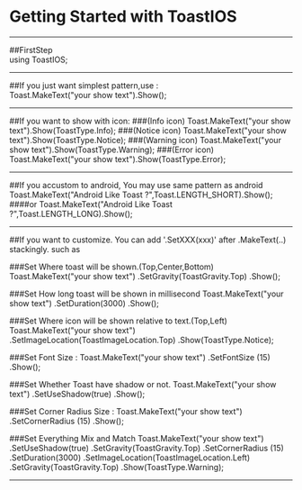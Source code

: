 # Getting Started with ToastIOS
---


##FirstStep  
    using ToastIOS;

___

##If you just want simplest pattern,use  :  
    Toast.MakeText("your show text").Show();

---

##If you want to show with icon:
###(Info icon) 
    Toast.MakeText("your show text").Show(ToastType.Info);
###(Notice icon)
    Toast.MakeText("your show text").Show(ToastType.Notice);
###(Warning icon)
    Toast.MakeText("your show text").Show(ToastType.Warning);
###(Error icon)
    Toast.MakeText("your show text").Show(ToastType.Error);

----
##If you accustom to android, You may use same pattern as android
    Toast.MakeText("Android Like Toast ?",Toast.LENGTH_SHORT).Show();
####or
    Toast.MakeText("Android Like Toast ?",Toast.LENGTH_LONG).Show();

----

##If you want to customize. You can add '.SetXXX(xxx)' after .MakeText(..) stackingly.
 such as 

###Set Where toast will be shown.(Top,Center,Bottom)
    Toast.MakeText("your show text")
        .SetGravity(ToastGravity.Top)
        .Show();

###Set How long toast will be shown in millisecond 
    Toast.MakeText("your show text")
        .SetDuration(3000)
        .Show();

###Set Where icon will be shown relative to text.(Top,Left)
    Toast.MakeText("your show text")
        .SetImageLocation(ToastImageLocation.Top)
        .Show(ToastType.Notice);

###Set Font Size :
    Toast.MakeText("your show text")
        .SetFontSize (15)
        .Show();

###Set Whether Toast have shadow or not.
    Toast.MakeText("your show text")
        .SetUseShadow(true)
        .Show();

###Set Corner Radius Size :
    Toast.MakeText("your show text")
        .SetCornerRadius (15)
        .Show();

###Set Everything Mix and Match
    Toast.MakeText("your show text")
    	.SetUseShadow(true)
    	.SetGravity(ToastGravity.Top)
        .SetCornerRadius (15)
        .SetDuration(3000)
        .SetImageLocation(ToastImageLocation.Left)
        .SetGravity(ToastGravity.Top)
        .Show(ToastType.Warning);

----